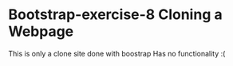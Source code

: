 # Bootstrap-exercise-8 Cloning a Webpage

This is only a clone site done with boostrap
Has no functionality :(
